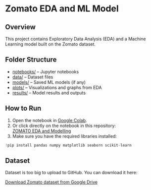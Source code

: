 # Zomato EDA and ML Model

## Overview
This project contains Exploratory Data Analysis (EDA) and a Machine Learning model built on the Zomato dataset.

## Folder Structure
- [notebooks/](notebooks/) – Jupyter notebooks
- [data/](data/) – Dataset files
- [models/](models/) – Saved ML models (if any)
- [plots/](plots/) – Visualizations and graphs from EDA
- [results/](results/) – Model results and outputs

## How to Run

1. Open the notebook in [Google Colab](https://colab.research.google.com/).  
2. Or click directly on the notebook in this repository:  
   [ZOMATO EDA and Modelling](notebook/ZOMATO%20EDA%20and%20modelling.ipynb)  
3. Make sure you have the required libraries installed:

```python
!pip install pandas numpy matplotlib seaborn scikit-learn

```
## Dataset

Dataset is too big to upload to GitHub. You can download it here:

[Download Zomato dataset from Google Drive](https://drive.google.com/file/d/1XtwdPLLNdIOMI5xps5z2sQFuCryNATbE/view?usp=sharing)
